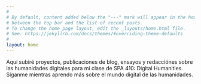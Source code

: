 ```yaml
---
#
# By default, content added below the "---" mark will appear in the home page
# between the top bar and the list of recent posts.
# To change the home page layout, edit the _layouts/home.html file.
# See: https://jekyllrb.com/docs/themes/#overriding-theme-defaults
#
layout: home
---
```



Aquí subiré proyectos, publicaciones de blog, ensayos y redacciónes sobre las humanidades digitales para mi clase de SPA 410: Digital Humanities. Síganme mientras aprendo más sobre el mundo digital de las humanidades.

